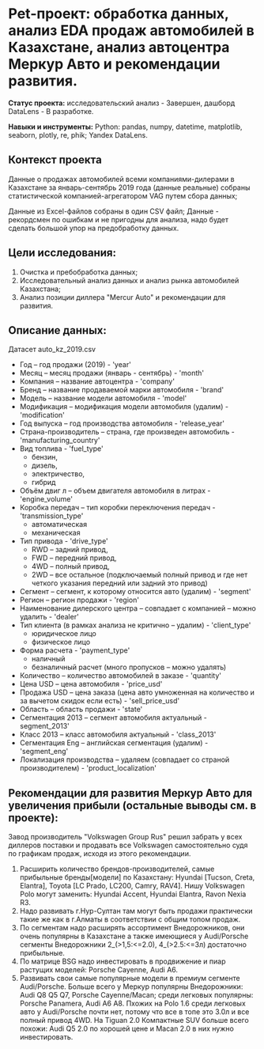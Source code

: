 # Pet-проект: обработка данных, анализ EDA продаж автомобилей в Казахстане, анализ автоцентра Меркур Авто и рекомендации развития.
**Статус проекта:** исследовательский анализ - Завершен, дашборд DataLens - В разработке.

**Навыки и инструменты:** Python: pandas, numpy, datetime, matplotlib, seaborn, plotly, re, phik; Yandex DataLens.

## Контекст проекта

Данные о продажах автомобилей всеми компаниями-дилерами в Казахстане за январь-сентябрь 2019 года (данные реальные) собраны статистической компанией-агрегатором VAG путем сбора данных;

Данные из Excel-файлов собраны в один CSV файл; Данные - рекордсмен по ошибкам и не пригодны для анализа, надо будет сделать большой упор на предобработку данных.

## Цели исследования:

1. Очистка и пребобработка данных;
2. Исследовательный анализ данных и анализ рынка автомобилей Казахстана;
3. Анализ позиции диллера "Mercur Auto" и рекомендации для развития.

## Описание данных:
Датасет auto_kz_2019.csv

- Год – год продажи (2019) - 'year'
- Месяц – месяц продажи (январь - сентябрь) - 'month'
- Компания – название автоцентра  - 'company'
- Бренд – название продаваемой марки автомобиля - 'brand'
- Модель – название модели автомобиля - 'model'
- Модификация – модификация модели автомобиля (удалим) - 'modification'
- Год выпуска – год производства автомобиля - 'release_year'
- Страна-производитель – страна, где произведен автомобиль - 'manufacturing_country'
- Вид топлива  - 'fuel_type'
    - бензин,
    - дизель,
    - электричество,
    - гибрид
- Объём двиг л – объем двигателя автомобиля в литрах - 'engine_volume'
- Коробка передач – тип коробки переключения передач - 'transmission_type'
    - автоматическая
    - механическая
- Тип привода  - 'drive_type'
    - RWD – задний привод,
    - FWD – передний привод,
    - 4WD – полный привод,
    - 2WD – все остальное (подключаемый полный привод и где нет четкого указания передний или задний это привод)
- Сегмент – сегмент, к которому относится авто (удалим) - 'segment'
- Регион – регион продажи - 'region'
- Наименование дилерского центра – совпадает с компанией – можно удалить - 'dealer'
- Тип клиента (в рамках анализа не критично – удалим) - 'client_type'
    - юридическое лицо
    - физическое лицо
- Форма расчета  - 'payment_type'
    - наличный
    - безналичный расчет (много пропусков – можно удалять)
- Количество – количество автомобилей в заказе - 'quantity'
- Цена USD – цена автомобиля - 'price_usd'
- Продажа USD – цена заказа (цена авто умноженная на количество и за вычетом скидок если есть) - 'sell_price_usd'
- Область – область продажи - 'state'
- Сегментация 2013 – сегмент автомобиля актуальный - segment_2013'
- Класс 2013 – класс автомобиля актуальный - 'class_2013'
- Сегментация Eng – английская сегментация (удалим) - 'segment_eng'
- Локализация производства – удаляем (совпадает со страной производителем) - 'product_localization'

## Рекомендации для развития Меркур Авто для увеличения прибыли (остальные выводы см. в проекте):
Завод производитель "Volkswagen Group Rus" решил забрать у всех диллеров поставки и продавать все Volkswagen самостоятельно судя по графикам продаж, исходя из этого рекомендации.
1. Расширить количество брендов-производителей, самые прибыльные бренды[модели] по Казахстану: Hyundai [Tucson, Creta, Elantra], Toyota [LC Prado, LC200, Camry, RAV4]. Нишу Volkswagen Polo могут заменить: Hyundai Accent, Hyundai Elantra, Ravon Nexia R3.
2. Надо развивать г.Нур-Султан там могут быть продажи практически такие же как в г.Алматы в соответствии с общим топом продаж.
3. По сегментам надо расширять ассортимент Внедорожников, они очень популярны в Казахстане а также имеющиеся у Audi/Porsche сегменты Внедорожники 2_(>1,5:<=2.0), 4_(>2.5:<=3л) достаточно прибыльные.
4. По матрице BSG надо инвестировать в продвижение и пиар растущих моделей: Porsche Cayenne, Audi A6.
5. Развивать свои самые популярные модели в премиум сегменте Audi/Porsche. Больше всего у Меркур популярны Внедорожники: Audi Q8 Q5 Q7, Porsche Cayenne/Macan; среди легковых популярны: Porsche Panamera, Audi A6 A8. Пхожих на Polo 1.6 среди легковых авто у Audi/Porsche почти нет, потому что все в топе это 3.0л и все полный привод 4WD. На Tiguan 2.0 Компактные SUV больше всего похожи: Audi Q5 2.0 по хорошей цене и Macan 2.0 в них нужно инвестировать.
